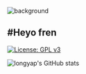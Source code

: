 ![background](https://gwi2.b-cdn.net/wp-content/uploads/2021/02/banner-cheat-kusushi-no-slow-life-isekai-ni-tsukurou-drugstore.jpg)

## #Heyo fren 

[![License: GPL v3](https://img.shields.io/badge/License-GPLv3-blue.svg)](https://www.gnu.org/licenses/gpl-3.0)

![longyap's GitHub stats](https://github-readme-stats.vercel.app/api?username=longyap&theme=gotham )

